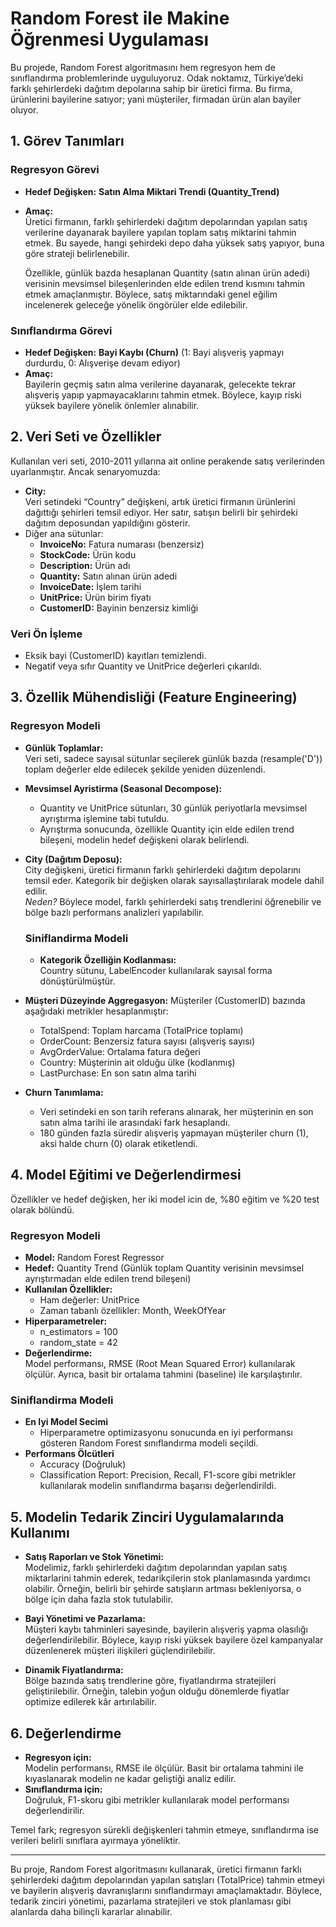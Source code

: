 # Random Forest ile Makine Öğrenmesi Uygulaması

Bu projede, Random Forest algoritmasını hem regresyon hem de sınıflandırma problemlerinde uyguluyoruz. Odak noktamız, Türkiye’deki farklı şehirlerdeki dağıtım depolarına sahip bir üretici firma. Bu firma, ürünlerini bayilerine satıyor; yani müşteriler, firmadan ürün alan bayiler oluyor.

## 1. Görev Tanımları

### Regresyon Görevi
- **Hedef Değişken:** **Satın Alma Miktari Trendi (Quantity_Trend)**
- **Amaç:**  
  Üretici firmanın, farklı şehirlerdeki dağıtım depolarından yapılan satış verilerine dayanarak bayilere yapılan toplam satış miktarini tahmin etmek. Bu sayede, hangi şehirdeki depo daha yüksek satış yapıyor, buna göre strateji belirlenebilir.
  
  Özellikle, günlük bazda hesaplanan Quantity (satın alınan ürün adedi) verisinin mevsimsel bileşenlerinden elde edilen trend kısmını tahmin etmek amaçlanmıştır. Böylece, satış miktarındaki genel eğilim incelenerek geleceğe yönelik öngörüler elde edilebilir.

### Sınıflandırma Görevi
- **Hedef Değişken:** **Bayi Kaybı (Churn)** (1: Bayi alışveriş yapmayı durdurdu, 0: Alışverişe devam ediyor)
- **Amaç:**  
  Bayilerin geçmiş satın alma verilerine dayanarak, gelecekte tekrar alışveriş yapıp yapmayacaklarını tahmin etmek. Böylece, kayıp riski yüksek bayilere yönelik önlemler alınabilir.

## 2. Veri Seti ve Özellikler

Kullanılan veri seti, 2010-2011 yıllarına ait online perakende satış verilerinden uyarlanmıştır. Ancak senaryomuzda:
- **City:**  
  Veri setindeki “Country” değişkeni, artık üretici firmanın ürünlerini dağıttığı şehirleri temsil ediyor. Her satır, satışın belirli bir şehirdeki dağıtım deposundan yapıldığını gösterir.
- Diğer ana sütunlar:
  - **InvoiceNo:** Fatura numarası (benzersiz)
  - **StockCode:** Ürün kodu
  - **Description:** Ürün adı
  - **Quantity:** Satın alınan ürün adedi
  - **InvoiceDate:** İşlem tarihi
  - **UnitPrice:** Ürün birim fiyatı
  - **CustomerID:** Bayinin benzersiz kimliği

### Veri Ön İşleme
- Eksik bayi (CustomerID) kayıtları temizlendi.
- Negatif veya sıfır Quantity ve UnitPrice değerleri çıkarıldı.

## 3. Özellik Mühendisliği (Feature Engineering)

### Regresyon Modeli
- **Günlük Toplamlar:**  
  Veri seti, sadece sayısal sütunlar seçilerek günlük bazda (resample('D')) toplam değerler elde edilecek şekilde yeniden düzenlendi.

- **Mevsimsel Ayristirma (Seasonal Decompose):**  
  - Quantity ve UnitPrice sütunları, 30 günlük periyotlarla mevsimsel ayrıştırma işlemine tabi tutuldu.
  - Ayrıştırma sonucunda, özellikle Quantity için elde edilen trend bileşeni, modelin hedef değişkeni olarak belirlendi.

- **City (Dağıtım Deposu):**  
  City değişkeni, üretici firmanın farklı şehirlerdeki dağıtım depolarını temsil eder. Kategorik bir değişken olarak sayısallaştırılarak modele dahil edilir.  
  *Neden?* Böylece model, farklı şehirlerdeki satış trendlerini öğrenebilir ve bölge bazlı performans analizleri yapılabilir.

  ### Siniflandirma Modeli
  - **Kategorik Özelliğin Kodlanması:**  
  Country sütunu, LabelEncoder kullanılarak sayısal forma dönüştürülmüştür.

- **Müşteri Düzeyinde Aggregasyon:**
  Müşteriler (CustomerID) bazında aşağıdaki metrikler hesaplanmıştır:
  - TotalSpend: Toplam harcama (TotalPrice toplamı)
  - OrderCount: Benzersiz fatura sayısı (alışveriş sayısı)
  - AvgOrderValue: Ortalama fatura değeri
  - Country: Müşterinin ait olduğu ülke (kodlanmış)
  - LastPurchase: En son satın alma tarihi

- **Churn Tanımlama:**  
  - Veri setindeki en son tarih referans alınarak, her müşterinin en son satın alma tarihi ile arasındaki fark hesaplandı.
  - 180 günden fazla süredir alışveriş yapmayan müşteriler churn (1), aksi halde churn (0) olarak etiketlendi.

## 4. Model Eğitimi ve Değerlendirmesi

Özellikler ve hedef değişken, her iki model icin de, %80 eğitim ve %20 test olarak bölündü.
### Regresyon Modeli
- **Model:** Random Forest Regressor
- **Hedef:** Quantity Trend (Günlük toplam Quantity verisinin mevsimsel ayrıştırmadan elde edilen trend bileşeni)
- **Kullanılan Özellikler:**  
  - Ham değerler: UnitPrice  
  - Zaman tabanlı özellikler: Month, WeekOfYear
- **Hiperparametreler:**  
  - n_estimators = 100  
  - random_state = 42  
- **Değerlendirme:**  
  Model performansı, RMSE (Root Mean Squared Error) kullanılarak ölçülür. Ayrıca, basit bir ortalama tahmini (baseline) ile karşılaştırılır.

### Siniflandirma Modeli
- **En Iyi Model Secimi** 
  - Hiperparametre optimizasyonu sonucunda en iyi performansı gösteren Random Forest sınıflandırma modeli seçildi.
- **Performans Ölcütleri** 
  - Accuracy (Doğruluk)
  - Classification Report: Precision, Recall, F1-score gibi metrikler kullanılarak modelin sınıflandırma başarısı değerlendirildi.

## 5. Modelin Tedarik Zinciri Uygulamalarında Kullanımı

- **Satış Raporları ve Stok Yönetimi:**  
  Modelimiz, farklı şehirlerdeki dağıtım depolarından yapılan satış miktarlarini tahmin ederek, tedarikçilerin stok planlamasında yardımcı olabilir. Örneğin, belirli bir şehirde satışların artması bekleniyorsa, o bölge için daha fazla stok tutulabilir.

- **Bayi Yönetimi ve Pazarlama:**  
  Müşteri kaybı tahminleri sayesinde, bayilerin alışveriş yapma olasılığı değerlendirilebilir. Böylece, kayıp riski yüksek bayilere özel kampanyalar düzenlenerek müşteri ilişkileri güçlendirilebilir.

- **Dinamik Fiyatlandırma:**  
  Bölge bazında satış trendlerine göre, fiyatlandırma stratejileri geliştirilebilir. Örneğin, talebin yoğun olduğu dönemlerde fiyatlar optimize edilerek kâr artırılabilir.

## 6. Değerlendirme

- **Regresyon için:**  
  Modelin performansı, RMSE ile ölçülür. Basit bir ortalama tahmini ile kıyaslanarak modelin ne kadar geliştiği analiz edilir.
- **Sınıflandırma için:**  
  Doğruluk, F1-skoru gibi metrikler kullanılarak model performansı değerlendirilir.

Temel fark; regresyon sürekli değişkenleri tahmin etmeye, sınıflandırma ise verileri belirli sınıflara ayırmaya yöneliktir.

---

Bu proje, Random Forest algoritmasını kullanarak, üretici firmanın farklı şehirlerdeki dağıtım depolarından yapılan satışları (TotalPrice) tahmin etmeyi ve bayilerin alışveriş davranışlarını sınıflandırmayı amaçlamaktadır. Böylece, tedarik zinciri yönetimi, pazarlama stratejileri ve stok planlaması gibi alanlarda daha bilinçli kararlar alınabilir.
